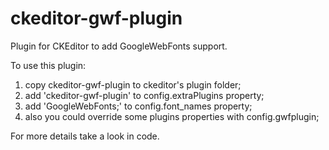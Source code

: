 ckeditor-gwf-plugin
===================

Plugin for CKEditor to add GoogleWebFonts support.

To use this plugin:

1. copy ckeditor-gwf-plugin to ckeditor's plugin folder;
2. add 'ckeditor-gwf-plugin' to config.extraPlugins property;
3. add 'GoogleWebFonts;' to config.font_names property;
4. also you could override some plugins properties with config.gwfplugin;

For more details take a look in code.
